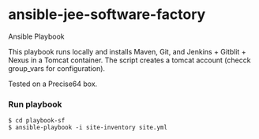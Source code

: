 ansible-jee-software-factory
============================

Ansible Playbook 

This playbook runs locally and installs Maven, Git, and Jenkins + Gitblit + Nexus in a Tomcat container. The script creates a tomcat account (checck group_vars for configuration).

Tested on a Precise64 box.

### Run playbook

<pre><code>$ cd playbook-sf
$ ansible-playbook -i site-inventory site.yml </code></pre>
